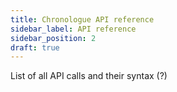 ```yaml
---
title: Chronologue API reference
sidebar_label: API reference
sidebar_position: 2
draft: true
---
```

List of all API calls and their syntax (?)
